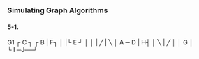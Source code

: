 <h3>Simulating Graph Algorithms</h3>

<h4>5-1.</h4> 

G1
      ┌ C ┐
  ┌ B   |   F┐
  │ |└ E ┘ │
  │ | ╱ | ╲  │
A ─ D   |   H┤
  │   ╲ | ╱  │
  │     G    │   
  └ I ─J──┘
